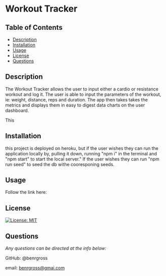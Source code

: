# Workout Tracker

## Table of Contents

- [Description](#description)
- [Installation](#installation)
- [Usage](#usage)
- [License](#license)
- [Questions](#questions)

## Description

The Workout Tracker allows the user to input either a cardio or resistance workout and log it. The user is able to input the parameters of the workout, ie: weight, distance, reps and duration. The app then takes takes the metrics and displays them in easy to digest data charts on the user dashboard.

This

## Installation

this project is deployed on heroku, but if the user wishes they can run the application locally by, pulling it down, running "npm i" in the terminal and "npm start" to start the local server." If the user wishes they can run "npm run seed" to seed the db withe cooresponing seeds.

## Usage

Follow the link here:

## License

[![License: MIT](https://img.shields.io/badge/License-MIT-yellow.svg)](https://opensource.org/licenses/MIT)

## Questions

_Any questions can be directed at the info below:_

GitHub: @benrgross

email: benrgross@gmai.com
